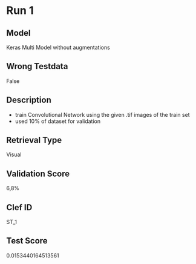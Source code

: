 # Run 1

## Model
Keras Multi Model without augmentations

## Wrong Testdata
False

## Description
- train Convolutional Network using the given .tif images of the train set
- used 10% of dataset for validation

## Retrieval Type
Visual

## Validation Score
6,8%

## Clef ID
ST_1

## Test Score
0.0153440164513561